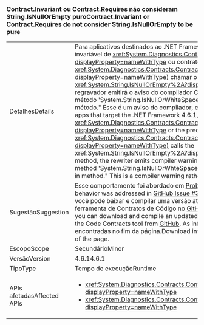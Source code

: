 ### <a name="contractinvariant-or-contractrequirestexception-do-not-consider-stringisnullorempty-to-be-pure"></a><span data-ttu-id="147d1-101">Contract.Invariant ou Contract.Requires<TException> não consideram String.IsNullOrEmpty puro</span><span class="sxs-lookup"><span data-stu-id="147d1-101">Contract.Invariant or Contract.Requires<TException> do not consider String.IsNullOrEmpty to be pure</span></span>

|   |   |
|---|---|
|<span data-ttu-id="147d1-102">Detalhes</span><span class="sxs-lookup"><span data-stu-id="147d1-102">Details</span></span>|<span data-ttu-id="147d1-103">Para aplicativos destinados ao .NET Framework 4.6.1, se o contrato invariável de <xref:System.Diagnostics.Contracts.Contract.Invariant%2A?displayProperty=nameWithType> ou contrato de pré-condição de <xref:System.Diagnostics.Contracts.Contract.Requires%2A?displayProperty=nameWithType)> chamar o método <xref:System.String.IsNullOrEmpty%2A?displayProperty=nameWithType>, o regravador emitirá o aviso do compilador CC1036: &quot;Chamada detectada ao método 'System.String.IsNullOrWhiteSpace(System.String)' sem [Pure] no método.&quot; Esse é um aviso do compilador, e não um erro do compilador.</span><span class="sxs-lookup"><span data-stu-id="147d1-103">For apps that target the .NET Framework 4.6.1, if the invariant contract for <xref:System.Diagnostics.Contracts.Contract.Invariant%2A?displayProperty=nameWithType> or the precondition contract for <xref:System.Diagnostics.Contracts.Contract.Requires%2A?displayProperty=nameWithType)> calls the <xref:System.String.IsNullOrEmpty%2A?displayProperty=nameWithType> method, the rewriter emits compiler warning CC1036: &quot;Detected call to method 'System.String.IsNullOrWhteSpace(System.String)' without [Pure] in method.&quot; This is a compiler warning rather than a compiler error.</span></span>|
|<span data-ttu-id="147d1-104">Sugestão</span><span class="sxs-lookup"><span data-stu-id="147d1-104">Suggestion</span></span>|<span data-ttu-id="147d1-105">Esse comportamento foi abordado em [Problema nº 339 no GitHub](https://github.com/Microsoft/CodeContracts/issues/339).</span><span class="sxs-lookup"><span data-stu-id="147d1-105">This behavior was addressed in [GitHub Issue #339](https://github.com/Microsoft/CodeContracts/issues/339).</span></span> <span data-ttu-id="147d1-106">Para eliminar esse aviso, você pode baixar e compilar uma versão atualizada do código-fonte para a ferramenta de Contratos de Código no [GitHub](https://github.com/Microsoft/CodeContracts/blob/master/README.md).</span><span class="sxs-lookup"><span data-stu-id="147d1-106">To eliminate this warning, you can download and compile an updated version of the source code for the Code Contracts tool from [GitHub](https://github.com/Microsoft/CodeContracts/blob/master/README.md).</span></span> <span data-ttu-id="147d1-107">As informações para download são encontradas no fim da página.</span><span class="sxs-lookup"><span data-stu-id="147d1-107">Download information is found at the bottom of the page.</span></span>|
|<span data-ttu-id="147d1-108">Escopo</span><span class="sxs-lookup"><span data-stu-id="147d1-108">Scope</span></span>|<span data-ttu-id="147d1-109">Secundário</span><span class="sxs-lookup"><span data-stu-id="147d1-109">Minor</span></span>|
|<span data-ttu-id="147d1-110">Versão</span><span class="sxs-lookup"><span data-stu-id="147d1-110">Version</span></span>|<span data-ttu-id="147d1-111">4.6.1</span><span class="sxs-lookup"><span data-stu-id="147d1-111">4.6.1</span></span>|
|<span data-ttu-id="147d1-112">Tipo</span><span class="sxs-lookup"><span data-stu-id="147d1-112">Type</span></span>|<span data-ttu-id="147d1-113">Tempo de execução</span><span class="sxs-lookup"><span data-stu-id="147d1-113">Runtime</span></span>|
|<span data-ttu-id="147d1-114">APIs afetadas</span><span class="sxs-lookup"><span data-stu-id="147d1-114">Affected APIs</span></span>|<ul><li><xref:System.Diagnostics.Contracts.Contract.Invariant(System.Boolean)?displayProperty=nameWithType></li><li><xref:System.Diagnostics.Contracts.Contract.Requires(System.Boolean)?displayProperty=nameWithType></li></ul>|

